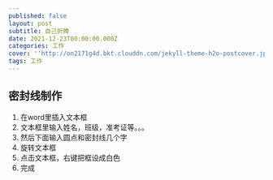 ```yaml
---
published: false
layout: post
subtitle: 自己折腾
date: 2021-12-23T00:00:00.000Z
categories: 工作
cover: '‘http://on2171g4d.bkt.clouddn.com/jekyll-theme-h2o-postcover.jpg’'
tags: 工作
---
```


## 密封线制作
1. 在word里插入文本框
2. 文本框里输入姓名，班级，准考证等。。。
3. 然后下面输入圆点和密封线几个字
4. 旋转文本框
5. 点击文本框，右键把框设成白色
6. 完成
